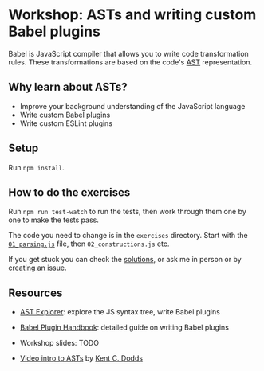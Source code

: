 # Workshop: ASTs and writing custom Babel plugins

Babel is JavaScript compiler that allows you to write code transformation rules. These transformations are based on the code's [AST](https://en.wikipedia.org/wiki/Abstract_syntax_tree) representation.

## Why learn about ASTs?

- Improve your background understanding of the JavaScript language
- Write custom Babel plugins
- Write custom ESLint plugins

## Setup 

Run `npm install`.
## How to do the exercises

Run `npm run test-watch` to run the tests, then work through them one by one to make the tests pass.

The code you need to change is in the `exercises` directory. Start with the [`01_parsing.js`](https://github.com/mattzeunert/babel-workshop/blob/master/exercises/01_parsing.js) file, then `02_constructions.js` etc.

If you get stuck you can check the [solutions](https://github.com/mattzeunert/babel-workshop/tree/master/solutions), or ask me in person or by [creating an issue](https://github.com/mattzeunert/babel-workshop/issues).

## Resources

- [AST Explorer](https://astexplorer.net/): explore the JS syntax tree, write Babel plugins
- [Babel Plugin Handbook](https://github.com/thejameskyle/babel-handbook/blob/master/translations/en/plugin-handbook.md): detailed guide on writing Babel plugins

- Workshop slides: TODO
- [Video intro to ASTs](https://www.youtube.com/watch?v=CFQBHy8RCpg&feature=youtu.be) by [Kent C. Dodds](https://twitter.com/kentcdodds)